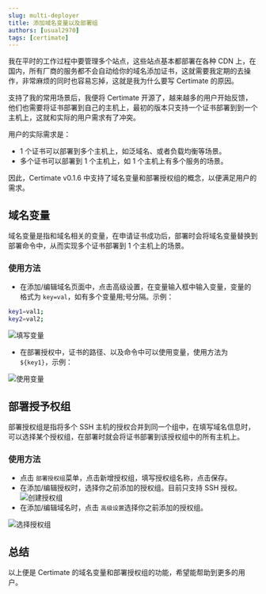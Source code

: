 ```yaml
---
slug: multi-deployer
title: 添加域名变量以及部署组
authors: [usual2970]
tags: [certimate]
---
```


我在平时的工作过程中要管理多个站点，这些站点基本都部署在各种 CDN 上，在国内，所有厂商的服务都不会自动给你的域名添加证书，这就需要我定期的去操作，非常麻烦的同时也容易忘掉，这就是我为什么要写 Certimate 的原因。

<!-- truncate -->

支持了我的常用场景后，我便将 Certimate 开源了，越来越多的用户开始反馈，他们也需要将证书部署到自己的主机上，最初的版本只支持一个证书部署到到一个主机上，这就和实际的用户需求有了冲突。

用户的实际需求是：

- 1 个证书可以部署到多个主机上，如泛域名、或者负载均衡等场景。
- 多个证书可以部署到 1 个主机上，如 1 个主机上有多个服务的场景。

因此，Certimate v0.1.6 中支持了域名变量和部署授权组的概念，以便满足用户的需求。

## 域名变量

域名变量是指和域名相关的变量，在申请证书成功后，部署时会将域名变量替换到部署命令中，从而实现多个证书部署到 1 个主机上的场景。

### 使用方法

- 在添加/编辑域名页面中，点击高级设置，在变量输入框中输入变量，变量的格式为 `key=val`，如有多个变量用;号分隔。示例：

```bash
key1=val1;
key2=val2;
```

![填写变量](https://i.imgur.com/iFolv9P.png)

- 在部署授权中，证书的路径、以及命令中可以使用变量，使用方法为 `${key1}`，示例：

![使用变量](https://i.imgur.com/lXjGqLg.png)

## 部署授予权组

部署授权组是指将多个 SSH 主机的授权合并到同一个组中，在填写域名信息时，可以选择某个授权组，在部署时就会将证书部署到该授权组中的所有主机上。

### 使用方法

- 点击 `部署授权组`菜单，点击新增授权组，填写授权组名称，点击保存。
- 在添加/编辑授权时，选择你之前添加的授权组。目前只支持 SSH 授权。
  ![创建授权组](https://i.imgur.com/zh0V221.png)
- 在添加/编辑域名时，点击 `高级设置`选择你之前添加的授权组。

![选择授权组](https://i.imgur.com/IHpb82y.png)

## 总结

以上便是 Certimate 的域名变量和部署授权组的功能，希望能帮助到更多的用户。
